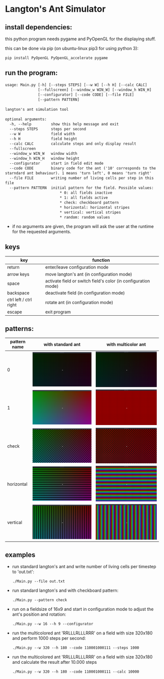 # Langton's Ant Simulator

## install dependencies:

this python program needs pygame and PyOpenGL for the displaying stuff.

this can be done via pip (on ubuntu-linux pip3 for using python 3):

```
pip install PyOpenGL PyOpenGL_accelerate pygame
```

##  run the program:

```
usage: Main.py [-h] [--steps STEPS] [--w W] [--h H] [--calc CALC]
               [--fullscreen] [--window_w WIN_W] [--window_h WIN_H]
               [--configurator] [--code CODE] [--file FILE]
               [--pattern PATTERN]

langton's ant simulation tool

optional arguments:
  -h, --help         show this help message and exit
  --steps STEPS      steps per second
  --w W              field width
  --h H              field height
  --calc CALC        calculate steps and only display result
  --fullscreen
  --window_w WIN_W   window width
  --window_h WIN_H   window height
  --configurator     start in field edit mode
  --code CODE        binary code for the ant ('10' corresponds to the starndard ant behaviour). 1 means 'turn left', 0 means 'turn right'
  --file FILE        writing number of living cells per step in this file
  --pattern PATTERN  initial pattern for the field. Possible values:
                     	 * 0: all fields inactive
                     	 * 1: all fields active
                     	 * check: checkboard pattern
                     	 * horizontal: horizontal stripes
                     	 * vertical: vertical stripes
                     	 * random: random values
```

*   if no arguments are given, the program will ask the user at the runtime for the requested arguments.

## keys

| key                    | function                                 |
| ---------------------- | ---------------------------------------- |
| return                 | enter/leave configuration mode           |
| arrow keys             | move langton's ant (in configuration mode) |
| space                  | activate field or switch field's color (in configuration mode) |
| backspace              | deactivate field (in configuration mode) |
| ctrl left / ctrl right | rotate ant (in configuration mode)       |
| escape                 | exit program                             |

## patterns:

| pattern name | with standard ant    | with multicolor ant  |
| ------------ | -------------------- | -------------------- |
| 0            | ![](doc/p0a.png)     | ![](doc/p0a.png)     |
| 1            | ![](doc/p1a.png)     | ![](doc/p1b.png)     |
| check        | ![](doc/pchecka.png) | ![](doc/pcheckb.png) |
| horizontal   | ![](doc/pha.png)     | ![](doc/phb.png)     |
| vertical     | ![](doc/pva.png)     | ![](doc/pvb.png)     |



## examples

*   run standard langton's ant and write number of living cells per timestep to 'out.txt':

    ```
    ./Main.py --file out.txt 
    ```

*   run standard langton's and with checkboard pattern:

    ```
    ./Main.py --pattern check
    ```

*   run on a fieldsize of 16x9 and start in configuration mode to adjust the ant's position and rotation:

    ```
    ./Main.py --w 16 --h 9 --configurator
    ```

*   run the multicolored ant 'RRLLLRLLLRRR' on a field with size 320x180 and perform 1000 steps per second:

    ```
    ./Main.py --w 320 --h 180 --code 110001000111 --steps 1000
    ```

*   run the multicolored ant 'RRLLLRLLLRRR' on a field with size 320x180 and calculate the result after 10.000 steps

    ```
    ./Main.py --w 320 --h 180 --code 110001000111 --calc 10000
    ```

    ​

